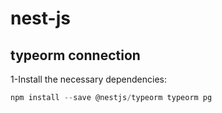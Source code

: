 # nest-js

## typeorm connection
1-Install the necessary dependencies:
```javascript
npm install --save @nestjs/typeorm typeorm pg
```
